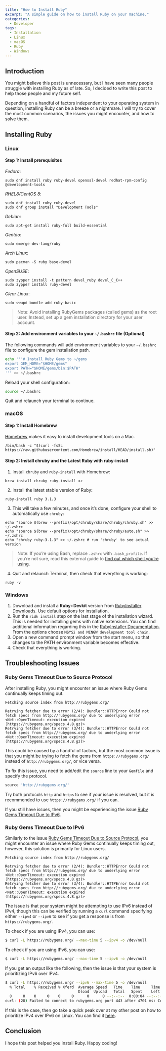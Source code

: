 ```yaml
---
title: "How to Install Ruby"
excerpt: "A simple guide on how to install Ruby on your machine."
categories:
  - Developer
tags:
  - Installation
  - Linux
  - macOS
  - Ruby
  - Windows
---
```


## Introduction

You might believe this post is unnecessary, but I have seen many people struggle with installing Ruby as of late. So, I decided to write this post to help those people and my future self.

Depending on a handful of factors independent to your operating system in question, installing Ruby can be a breeze or a nightmare. I will try to cover the most common scenarios, the issues you might encounter, and how to solve them.

## Installing Ruby

### Linux

#### Step 1: Install prerequisites

*Fedora*:

```
sudo dnf install ruby ruby-devel openssl-devel redhat-rpm-config @development-tools
```

*RHEL8/CentOS 8*:

```
sudo dnf install ruby ruby-devel
sudo dnf group install "Development Tools"
```

*Debian*:

```
sudo apt-get install ruby-full build-essential
```

*Gentoo*:

```
sudo emerge dev-lang/ruby
```

*Arch Linux*:

```
sudo pacman -S ruby base-devel
```

*OpenSUSE*:

```
sudo zypper install -t pattern devel_ruby devel_C_C++
sudo zypper install ruby-devel
```

*Clear Linux*:

```
sudo swupd bundle-add ruby-basic
```

> Note: 
> Avoid installing RubyGems packages (called gems) as the root user. Instead, set up a gem installation directory for your user account.

#### Step 2: Add environment variables to your `~/.bashrc` file (Optional)

The following commands will add environment variables to your `~/.bashrc` file to configure the gem installation path.

```bash
echo '''# Install Ruby Gems to ~/gems
export GEM_HOME="$HOME/gems"
export PATH="$HOME/gems/bin:$PATH"
''' >> ~/.bashrc
```

Reload your shell configuration:

```bash
source ~/.bashrc
```

Quit and relaunch your terminal to continue.

### macOS

#### Step 1: Install Homebrew

[Homebrew](https://brew.sh/) makes it easy to install development tools on a Mac.

```
/bin/bash -c "$(curl -fsSL https://raw.githubusercontent.com/Homebrew/install/HEAD/install.sh)"
```

#### Step 2: Install chruby and the Latest Ruby with ruby-install

1. Install `chruby` and `ruby-install` with Homebrew:
```
brew install chruby ruby-install xz
```

2. Install the latest stable version of Ruby:
```
ruby-install ruby 3.1.3
```

3. This will take a few minutes, and once it’s done, configure your shell to automatically use `chruby`:
```
echo "source $(brew --prefix)/opt/chruby/share/chruby/chruby.sh" >> ~/.zshrc
echo "source $(brew --prefix)/opt/chruby/share/chruby/auto.sh" >> ~/.zshrc
echo "chruby ruby-3.1.3" >> ~/.zshrc # run 'chruby' to see actual version
```

> Note:
> If you’re using Bash, replace `.zshrc` with `.bash_profile`. If you’re not sure, read this external guide to [find out which shell you’re using](https://www.moncefbelyamani.com/which-shell-am-i-using-how-can-i-switch/).

4. Quit and relaunch Terminal, then check that everything is working:

```
ruby -v
```

### Windows

1. Download and install a **Ruby+Devkit** version from [RubyInstaller Downloads](https://rubyinstaller.org/downloads/). Use default options for installation.
2. Run the `ridk install` step on the last stage of the installation wizard. This is needed for installing gems with native extensions. You can find additional information regarding this in the [RubyInstaller Documentation](https://github.com/oneclick/rubyinstaller2#using-the-installer-on-a-target-system). From the options choose `MSYS2 and MINGW development tool chain`.
3. Open a new command prompt window from the start menu, so that changes to the PATH environment variable becomes effective.
4. Check that everything is working.


## Troubleshooting Issues

### Ruby Gems Timeout Due to Source Protocol

After installing Ruby, you might encounter an issue where Ruby Gems continually keeps timing out.

```
Fetching source index from http://rubygems.org/

Retrying fetcher due to error (2/4): Bundler::HTTPError Could not fetch specs from http://rubygems.org/ due to underlying error <Net::OpenTimeout: execution expired (https://rubygems.org/specs.4.8.gz)>
Retrying fetcher due to error (3/4): Bundler::HTTPError Could not fetch specs from http://rubygems.org/ due to underlying error <Net::OpenTimeout: execution expired (https://rubygems.org/specs.4.8.gz)>
```

This could be caused by a handful of factors, but the most common issue is that you might be trying to fetch the gems from `https://rubygems.org/` instead of `http://rubygems.org/`, or vice versa.

To fix this issue, you need to add/edit the `source` line to your `Gemfile` and specify the protocol.

```ruby
source 'http://rubygems.org/'
```

Try both protocols `http` and `https` to see if your issue is resolved, but it is recommended to use `https://rubygems.org/` if you can.

If you still have issues, then you might be experiencing the issue [Ruby Gems Timeout Due to IPv6](#ruby-gems-timeout-due-to-ipv6).


### Ruby Gems Timeout Due to IPv6

Similarly to the issue [Ruby Gems Timeout Due to Source Protocol](#ruby-gems-timeout-due-to-source-protocol), you might encounter an issue where Ruby Gems continually keeps timing out, however, this solution is primarily for Linux users.

```
Fetching source index from http://rubygems.org/

Retrying fetcher due to error (2/4): Bundler::HTTPError Could not fetch specs from http://rubygems.org/ due to underlying error <Net::OpenTimeout: execution expired (https://rubygems.org/specs.4.8.gz)>
Retrying fetcher due to error (3/4): Bundler::HTTPError Could not fetch specs from http://rubygems.org/ due to underlying error <Net::OpenTimeout: execution expired (https://rubygems.org/specs.4.8.gz)>
```

The issue is that your system might be attempting to use IPv6 instead of IPv4, though this can be verified by running a `curl` command specifying either `--ipv4` or `--ipv6` to see if you get a response is from `https://rubygems.org/`.

To check if you are using IPv4, you can use:
```bash
$ curl -L https://rubygems.org/ --max-time 5 --ipv4 -o /dev/null
```

To check if you are using IPv6, you can use:
```bash
$ curl -L https://rubygems.org/ --max-time 5 --ipv6 -o /dev/null
```

If you get an output like the following, then the issue is that your system is prioritizing IPv6 over IPv4.

```bash
$ curl -L https://rubygems.org/ --ipv6 --max-time 5 -o /dev/null
  % Total    % Received % Xferd  Average Speed   Time    Time     Time  Current
                                 Dload  Upload   Total   Spent    Left  Speed
  0     0    0     0    0     0      0      0 --:--:--  0:00:04 --:--:--     0
curl: (28) Failed to connect to rubygems.org port 443 after 4701 ms: Connection timed out
```

If this is the case, then go take a quick peak over at my other post on how to prioritize IPv4 over IPv6 on Linux. You can find it [here](/how-to-prioritize-ipv4-over-ipv6-on-linux).

## Conclusion

I hope this post helped you install Ruby. Happy coding!